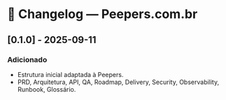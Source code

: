 # 📜 Changelog — Peepers.com.br

## [0.1.0] - 2025-09-11
### Adicionado
- Estrutura inicial adaptada à Peepers.
- PRD, Arquitetura, API, QA, Roadmap, Delivery, Security, Observability, Runbook, Glossário.
